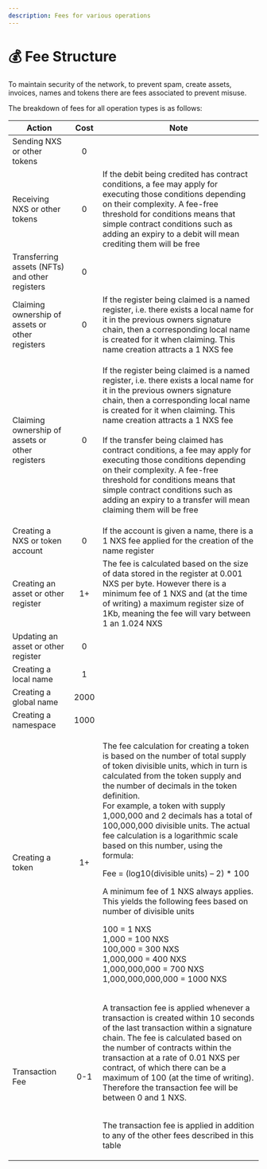 ```yaml
---
description: Fees for various operations
---
```


# 💰 Fee Structure

To maintain security of the network, to prevent spam, create assets, invoices, names and tokens there are fees associated to prevent misuse.

The breakdown of fees for all operation types is as follows:

| Action                                          | Cost | Note                                                                                                                                                                                                                                                                                                                                                                                                                                                                                                                                                                                                                                                                                                                                  |
| ----------------------------------------------- | :--: | ------------------------------------------------------------------------------------------------------------------------------------------------------------------------------------------------------------------------------------------------------------------------------------------------------------------------------------------------------------------------------------------------------------------------------------------------------------------------------------------------------------------------------------------------------------------------------------------------------------------------------------------------------------------------------------------------------------------------------------- |
| Sending NXS or other tokens                     |   0  |                                                                                                                                                                                                                                                                                                                                                                                                                                                                                                                                                                                                                                                                                                                                       |
| Receiving NXS or other tokens                   |   0  | If the debit being credited has contract conditions, a fee may apply for executing those conditions depending on their complexity. A fee-free threshold for conditions means that simple contract conditions such as adding an expiry to a debit will mean crediting them will be free                                                                                                                                                                                                                                                                                                                                                                                                                                                |
| Transferring assets (NFTs) and other registers  |   0  |                                                                                                                                                                                                                                                                                                                                                                                                                                                                                                                                                                                                                                                                                                                                       |
| Claiming ownership of assets or other registers |   0  | If the register being claimed is a named register, i.e. there exists a local name for it in the previous owners signature chain, then a corresponding local name is created for it when claiming. This name creation attracts a 1 NXS fee                                                                                                                                                                                                                                                                                                                                                                                                                                                                                             |
| Claiming ownership of assets or other registers |   0  | <p>If the register being claimed is a named register, i.e. there exists a local name for it in the previous owners signature chain, then a corresponding local name is created for it when claiming. This name creation attracts a 1 NXS fee<br><br>If the transfer being claimed has contract conditions, a fee may apply for executing those conditions depending on their complexity. A fee-free threshold for conditions means that simple contract conditions such as adding an expiry to a transfer will mean claiming them will be free</p>                                                                                                                                                                                    |
| Creating a NXS or token account                 |   0  | If the account is given a name, there is a 1 NXS fee applied for the creation of the name register                                                                                                                                                                                                                                                                                                                                                                                                                                                                                                                                                                                                                                    |
| Creating an asset or other register             |  1+  | The fee is calculated based on the size of data stored in the register at 0.001 NXS per byte. However there is a minimum fee of 1 NXS and (at the time of writing) a maximum register size of 1Kb, meaning the fee will vary between 1 an 1.024 NXS                                                                                                                                                                                                                                                                                                                                                                                                                                                                                   |
| Updating an asset or other register             |   0  |                                                                                                                                                                                                                                                                                                                                                                                                                                                                                                                                                                                                                                                                                                                                       |
| Creating a local name                           |   1  |                                                                                                                                                                                                                                                                                                                                                                                                                                                                                                                                                                                                                                                                                                                                       |
| Creating a global name                          | 2000 |                                                                                                                                                                                                                                                                                                                                                                                                                                                                                                                                                                                                                                                                                                                                       |
| Creating a namespace                            | 1000 |                                                                                                                                                                                                                                                                                                                                                                                                                                                                                                                                                                                                                                                                                                                                       |
| Creating a token                                |  1+  | <p>The fee calculation for creating a token is based on the number of total supply of token divisible units, which in turn is calculated from the token supply and the number of decimals in the token definition. <br>For example, a token with supply 1,000,000 and 2 decimals has a total of 100,000,000 divisible units. The actual fee calculation is a logarithmic scale based on this number, using the formula:</p><p>Fee = (log10(divisible units) – 2) * 100</p><p>A minimum fee of 1 NXS always applies. This yields the following fees based on number of divisible units</p><p>100 = 1 NXS<br>1,000 = 100 NXS<br>100,000 = 300 NXS<br>1,000,000 = 400 NXS<br>1,000,000,000 = 700 NXS<br>1,000,000,000,000 = 1000 NXS</p> |
| Transaction Fee                                 |  0-1 | <p>A transaction fee is applied whenever a transaction is created within 10 seconds of the last transaction within a signature chain. The fee is calculated based on the number of contracts within the transaction at a rate of 0.01 NXS per contract, of which there can be a maximum of 100 (at the time of writing). Therefore the transaction fee will be between 0 and 1 NXS.</p><p><br>The transaction fee is applied in addition to any of the other fees described in this table</p>                                                                                                                                                                                                                                         |
